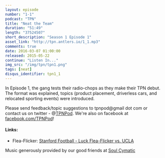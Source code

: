 ```yaml
---
layout: episode
number: "1-1"
podcast: "TPN"
title: "Neat the Team"
duration: "51:49"
length: "37524507"
short_description: "Season 1 Episode 1"
asset_link: "http://tpn.antlers.io/1_1.mp3"
comments: true
date: 2016-03-07 01:00:00
released: 2015-05-22
continue: "Listen In..."
img_src: "/img/tpn/tpn1.png"
tags: [neat]
disqus_identifier: tpn1_1
---
```


In Episode 1, the gang tests their radio-chops as they make their TPN debut. The format was explained, topics (product placement, driverless cars, and relocated sporting events) were introduced.

Please send feedback/topic suggestions to tpnpod@gmail dot com or contact us on twitter - @[TPNPod](https://twitter.com/tpnpod). We're also on facebook at [facebook.com/TPNPod](facebook.com/TPNPod)!

#### Links:

* Flea-Flicker: [Stanford Football - Luck Flea-Flicker vs. UCLA](https://www.youtube.com/watch?v=ik-LNTMYn50)

Music generously provided by our good friends at [Soul Cymatic](https://soundcloud.com/soul-cymatic)